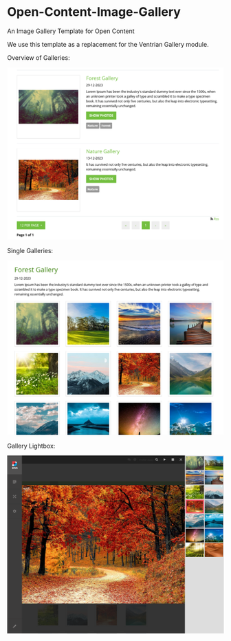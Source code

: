# Open-Content-Image-Gallery
An Image Gallery Template for Open Content

We use this template as a replacement for the Ventrian Gallery module.

Overview of Galleries:

![Open Content Image Gallery Overview](template.png)

Single Galleries:

![Open Content Image Gallery Single](template-gallery.png)

Gallery Lightbox:

![Open Content Image Gallery Lightbox](template-lightbox.png)
